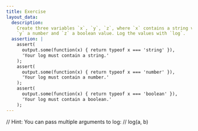 ```yaml
---
title: Exercise
layout_data:
  description:
    Create three variables `x`, `y`, `z`, where `x` contains a string value,
    `y` a number and `z` a boolean value. Log the values with `log`.
  assertion: |
    assert(
      output.some(function(x) { return typeof x === 'string' }),
      'Your log must contain a string.'
    );
    assert(
      output.some(function(x) { return typeof x === 'number' }),
      'Your log must contain a number.'
    );
    assert(
      output.some(function(x) { return typeof x === 'boolean' }),
      'Your log must contain a boolean.'
    );
---
```


// Hint: You can pass multiple arguments to log:
// log(a, b)
